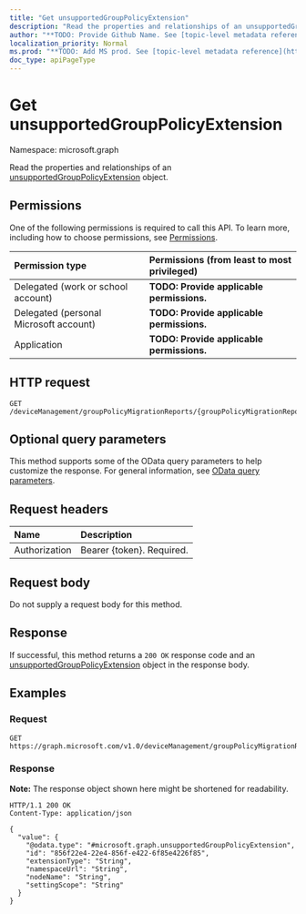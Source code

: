 ```yaml
---
title: "Get unsupportedGroupPolicyExtension"
description: "Read the properties and relationships of an unsupportedGroupPolicyExtension object."
author: "**TODO: Provide Github Name. See [topic-level metadata reference](https://msgo.azurewebsites.net/add/document/guidelines/metadata.html#topic-level-metadata)**"
localization_priority: Normal
ms.prod: "**TODO: Add MS prod. See [topic-level metadata reference](https://msgo.azurewebsites.net/add/document/guidelines/metadata.html#topic-level-metadata)**"
doc_type: apiPageType
---
```


# Get unsupportedGroupPolicyExtension
Namespace: microsoft.graph



Read the properties and relationships of an [unsupportedGroupPolicyExtension](../resources/unsupportedgrouppolicyextension.md) object.

## Permissions
One of the following permissions is required to call this API. To learn more, including how to choose permissions, see [Permissions](/graph/permissions-reference).

|Permission type|Permissions (from least to most privileged)|
|:---|:---|
|Delegated (work or school account)|**TODO: Provide applicable permissions.**|
|Delegated (personal Microsoft account)|**TODO: Provide applicable permissions.**|
|Application|**TODO: Provide applicable permissions.**|

## HTTP request

<!-- {
  "blockType": "ignored"
}
-->
``` http
GET /deviceManagement/groupPolicyMigrationReports/{groupPolicyMigrationReportId}/unsupportedGroupPolicyExtensions/{unsupportedGroupPolicyExtensionId}
```

## Optional query parameters
This method supports some of the OData query parameters to help customize the response. For general information, see [OData query parameters](/graph/query-parameters).

## Request headers
|Name|Description|
|:---|:---|
|Authorization|Bearer {token}. Required.|

## Request body
Do not supply a request body for this method.

## Response

If successful, this method returns a `200 OK` response code and an [unsupportedGroupPolicyExtension](../resources/unsupportedgrouppolicyextension.md) object in the response body.

## Examples

### Request
<!-- {
  "blockType": "request",
  "name": "get_unsupportedgrouppolicyextension"
}
-->
``` http
GET https://graph.microsoft.com/v1.0/deviceManagement/groupPolicyMigrationReports/{groupPolicyMigrationReportId}/unsupportedGroupPolicyExtensions/{unsupportedGroupPolicyExtensionId}
```


### Response
**Note:** The response object shown here might be shortened for readability.
<!-- {
  "blockType": "response",
  "truncated": true,
  "@odata.type": "microsoft.graph.unsupportedGroupPolicyExtension"
}
-->
``` http
HTTP/1.1 200 OK
Content-Type: application/json

{
  "value": {
    "@odata.type": "#microsoft.graph.unsupportedGroupPolicyExtension",
    "id": "856f22e4-22e4-856f-e422-6f85e4226f85",
    "extensionType": "String",
    "namespaceUrl": "String",
    "nodeName": "String",
    "settingScope": "String"
  }
}
```

